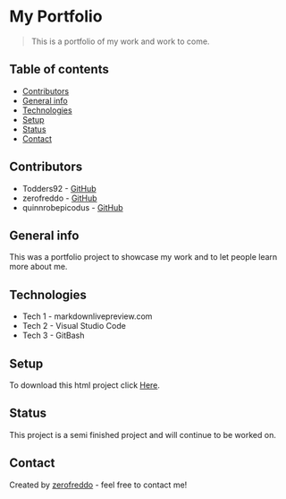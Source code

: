# My Portfolio
> This is a portfolio of my work and work to come.

## Table of contents
* [Contributors](#contributors)
* [General info](#general-info)
* [Technologies](#technologies)
* [Setup](#setup)
* [Status](#status)
* [Contact](#contact)

## Contributors
* Todders92 - [GitHub](https://github.com/Todders92)
* zerofreddo - [GitHub](https://github.com/zerofreddo)
* quinnrobepicodus - [GitHub](https://github.com/quinnrobepicodus)
## General info
This was a portfolio project to showcase my work and to let people learn more about me.

## Technologies
* Tech 1 - markdownlivepreview.com
* Tech 2 - Visual Studio Code
* Tech 3 - GitBash

## Setup
To download this html project click [Here](https://github.com/zerofreddo/portfolio).

## Status
This project is a semi finished project and will continue to be worked on.

## Contact
Created by [zerofreddo](https://github.com/zerofreddo) - feel free to contact me!
